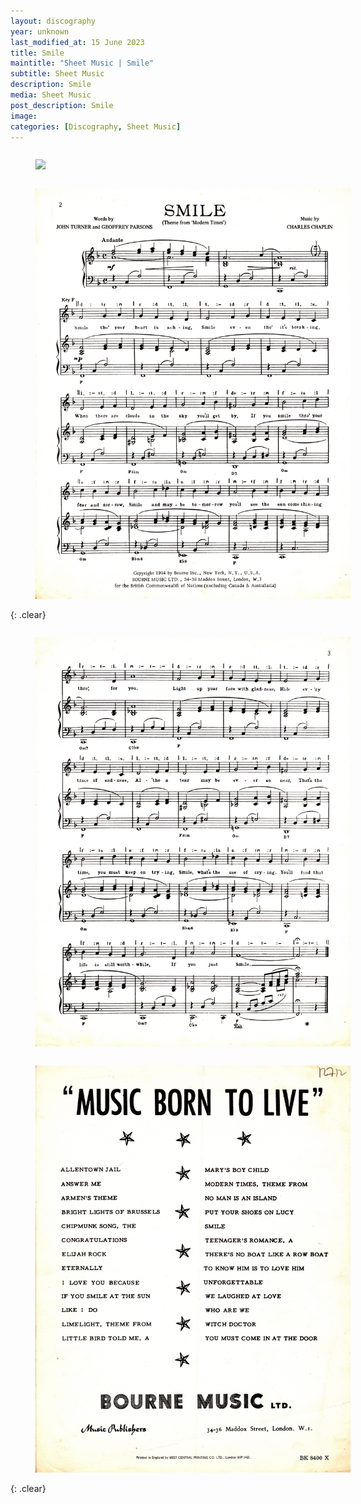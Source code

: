 ```yaml
---
layout: discography
year: unknown
last_modified_at: 15 June 2023
title: Smile
maintitle: "Sheet Music | Smile"
subtitle: Sheet Music
description: Smile
media: Sheet Music
post_description: Smile
image:
categories: [Discography, Sheet Music]
---
```


<figure class="fig1">
<a href=""><img src="/assets/images/Sheetmusic/lena-zavaroni---sheet-music---smile-01.jpg" class="full-width zoom-in" /></a>
</figure>

<figure class="fig2">
<a href=""><img src="/assets/images/Sheetmusic/lena-zavaroni---sheet-music---smile-02.jpg" class="full-width zoom-in" /></a>
</figure>

{: .clear}

<figure class="fig1">
<a href=""><img src="/assets/images/Sheetmusic/lena-zavaroni---sheet-music---smile-03.jpg" class="full-width zoom-in" /></a>
</figure>

<figure class="fig2">
<a href=""><img src="/assets/images/Sheetmusic/lena-zavaroni---sheet-music---smile-04.jpg" class="full-width zoom-in" /></a>
</figure>

<br />{: .clear}

<style>
.fig1 {float:left; width:49%;}

.fig2 {float:right; width:49%;}

figcaption {float:left; width:100%;}

@media screen and (orientation:portrait) {
.fig1, .fig2 {float:left; width:100%;}
figcaption {float:left; width:100%; margin-bottom: 10px;}
}
</style>
